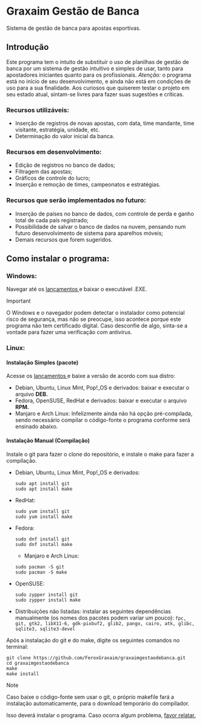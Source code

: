 # Graxaim Gestão de Banca
Sistema de gestão de banca para apostas esportivas.

## Introdução
Este programa tem o intuito de substituir o uso de planilhas de gestão de banca por um sistema de gestão intuitivo e simples de usar, tanto para apostadores iniciantes quanto para os profissionais. 
*Atenção:* o programa está no início de seu desenvolvimento, e ainda não está em condições de uso para a sua finalidade. Aos curiosos que quiserem testar o projeto em seu estado atual, sintam-se livres para fazer suas sugestões e críticas.

### Recursos utilizáveis: 
- Inserção de registros de novas apostas, com data, time mandante, time visitante, estratégia, unidade, etc.
- Determinação do valor inicial da banca.
### Recursos em desenvolvimento: 
- Edição de registros no banco de dados;
- Filtragem das apostas;
- Gráficos de controle do lucro;
- Inserção e remoção de times, campeonatos e estratégias.
### Recursos que serão implementados no futuro:
- Inserção de países no banco de dados, com controle de perda e ganho total de cada país registrado;
- Possibilidade de salvar o banco de dados na nuvem, pensando num futuro desenvolvimento de sistema para aparelhos móveis;
- Demais recursos que forem sugeridos.

## Como instalar o programa:

### Windows: 

Navegar até os <a href="https://github.com/FeroxGraxaim/graxaimgestaodebanca/releases/latest"> lançamentos </a> e baixar o executável .EXE. 
> [!IMPORTANT]
> O Windows e o navegador podem detectar o instalador como potencial risco de segurança, mas não se preocupe, isso acontece porque este programa não tem certificado digital. Caso desconfie de algo, sinta-se a vontade para fazer uma verificação com antivírus.

### Linux:

#### Instalação Simples (pacote)
Acesse os <a href="https://github.com/FeroxGraxaim/graxaimgestaodebanca/releases/latest"> lançamentos </a> e baixe a versão de acordo com sua distro:
- Debian, Ubuntu, Linux Mint, Pop!_OS e derivados: baixar e executar o arquivo **DEB.**
- Fedora, OpenSUSE, RedHat e derivados: baixar e executar o arquivo **RPM.**
- Manjaro e Arch Linux: Infelizmente ainda não há opção pré-compilada, sendo necessário compilar o código-fonte o programa conforme será ensinado abaixo.

#### Instalação Manual (Compilação)    
Instale o git para fazer o clone do repositório, e instale o make para fazer a compilação.

- Debian, Ubuntu, Linux Mint, Pop!_OS e derivados:
   ```
  sudo apt install git
  sudo apt install make
  ```
- RedHat:
  ```
  sudo yum install git
  sudo yum install make
  ```
- Fedora:
  ```
  sudo dnf install git
  sudo dnf install make
  ```
  - Manjaro e Arch Linux:
  ```
  sudo pacman -S git
  sudo pacman -S make
  ```
- OpenSUSE:
  ```
  sudo zypper install git
  sudo zypper install make
  ```
- Distribuições não listadas: instalar as seguintes dependências manualmente (os nomes dos pacotes podem variar um pouco):
  `fpc, git, gtk2, libX11-6, gdk-pixbuf2, glib2, pango, cairo, atk, glibc, sqlite3, sqlite3-devel`

Após a instalação do git e do make, digite os seguintes comandos no terminal:
```
git clone https://github.com/FeroxGraxaim/graxaimgestaodebanca.git
cd graxaimgestaodebanca
make
make install
```
> [!NOTE]
> Caso baixe o código-fonte sem usar o git, o próprio makefile fará a instalação automaticamente, para o download temporário do compilador.

  Isso deverá instalar o programa. Caso ocorra algum problema, <a href="https://github.com/FeroxGraxaim/graxaimgestaodebanca/issues"> favor relatar. </a> 
    
